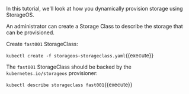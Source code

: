 In this tutorial, we'll look at how you dynamically provision storage using
StorageOS.

An administrator can create a Storage Class to describe the storage that can
be provisioned.

Create `fast001` StorageClass:

`kubectl create -f storageos-storageclass.yaml`{{execute}}

The `fast001` StorageClass should be backed by the `kubernetes.io/storageos`
provisioner:

`kubectl describe storageclass fast001`{{execute}}
